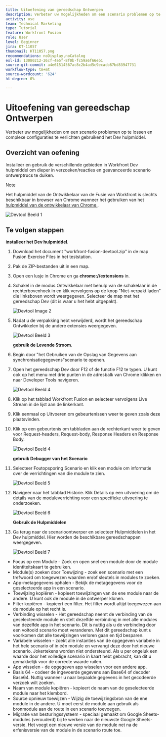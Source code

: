 ```yaml
---
title: Uitoefening van gereedschap Ontwerpen
description: Verbeter uw mogelijkheden om een scenario problemen op te lossen en complexe configuraties te verlichten gebruikend DevTool.
activity: use
team: Technical Marketing
type: Tutorial
feature: Workfront Fusion
role: User
level: Beginner
jira: KT-11057
thumbnail: KT11057.png
recommendations: noDisplay,noCatalog
exl-id: 13080212-26cf-4e5f-8f0b-fc59a6f66eb1
source-git-commit: a4e61514567ac8c2b4ad5c9ecacb87bd83947731
workflow-type: tm+mt
source-wordcount: '624'
ht-degree: 0%

---
```


# Uitoefening van gereedschap Ontwerpen

Verbeter uw mogelijkheden om een scenario problemen op te lossen en complexe configuraties te verlichten gebruikend het Dev hulpmiddel.

## Overzicht van oefening

Installeer en gebruik de verschillende gebieden in Workfront Dev hulpmiddel om dieper in verzoeken/reacties en geavanceerde scenario ontwerptrucs te duiken.

>[!NOTE]
>
>Het hulpmiddel van de Ontwikkelaar van de Fusie van Workfront is slechts beschikbaar in browser van Chrome wanneer het gebruiken van het [ hulpmiddel van de ontwikkelaar van Chrome ](https://developer.chrome.com/docs/devtools/).

![ Devtool Beeld 1 ](../12-exercises/assets/devtool-walkthrough-1.png)

## Te volgen stappen

**installeer het Dev hulpmiddel.**

1. Download het document &quot;workfront-fusion-devtool.zip&quot; in de map Fusion Exercise Files in het teststation.
1. Pak de ZIP-bestanden uit in een map.
1. Open een lusje in Chrome en ga **chrome://extensions** in.
1. Schakel in de modus Ontwikkelaar met behulp van de schakelaar in de rechterbovenhoek in en klik vervolgens op de knop &quot;Niet-verpakt laden&quot; die linksboven wordt weergegeven. Selecteer de map met het gereedschap Dev (dit is waar u het hebt uitgepakt).

   ![ Devtool Image 2 ](../12-exercises/assets/devtool-walkthrough-2.png)

1. Nadat u de verpakking hebt verwijderd, wordt het gereedschap Ontwikkelen bij de andere extensies weergegeven.

   ![ Devtool Beeld 3 ](../12-exercises/assets/devtool-walkthrough-3.png)

   **gebruik de Levende Stroom.**

1. Begin door &quot;het Gebruiken van de Opslag van Gegevens aan synchronisatiegegevens&quot;scenario te openen.
1. Open het gereedschap Dev door F12 of de functie F12 te typen. U kunt ook op het menu met drie punten in de adresbalk van Chrome klikken en naar Developer Tools navigeren.

   ![ Devtool Beeld 4 ](../12-exercises/assets/navigate-to-devtools.png)

1. Klik op het tabblad Workfront Fusion en selecteer vervolgens Live Stream in de lijst aan de linkerkant.
1. Klik eenmaal op Uitvoeren om gebeurtenissen weer te geven zoals deze plaatsvinden.
1. Klik op een gebeurtenis om tabbladen aan de rechterkant weer te geven voor Request-headers, Request-body, Response Headers en Response Body.

   ![ Devtool Beeld 4 ](../12-exercises/assets/devtool-walkthrough-4.png)

   **gebruik Debugger van het Scenario**

1. Selecteer Foutopsporing Scenario en klik een module om informatie over de verrichtingen van die module te zien.

   ![ Devtool Beeld 5 ](../12-exercises/assets/devtool-walkthrough-5.png)

1. Navigeer naar het tabblad Historie. Klik Details op een uitvoering om de details van de moduleverrichting voor een specifieke uitvoering te onderzoeken.

   ![ Devtool Beeld 6 ](../12-exercises/assets/devtool-walkthrough-6.png)

   **Gebruik de Hulpmiddelen**

1. Ga terug naar de scenarioontwerper en selecteer Hulpmiddelen in het Dev hulpmiddel. Hier worden de beschikbare gereedschappen weergegeven.

   ![ Devtool Beeld 7 ](../12-exercises/assets/devtool-walkthrough-7.png)

+ Focus op een Module - Zoek en open snel een module door de module identiteitskaart te gebruiken.
+ Module(s) zoeken door Toewijzing - zoek een scenario met een trefwoord om toegewezen waarden en/of sleutels in modules te zoeken.
+ App-metagegevens ophalen - Bekijk de metagegevens voor de geselecteerde app in een scenario.
+ Toewijzing kopiëren - kopieert toewijzingen van de ene module naar de andere. U kunt ook de module in de ontwerper klonen.
+ Filter kopiëren - kopieert een filter. Het filter wordt altijd toegewezen aan de module op het recht is.
+ Verbinding wisselen - Het gereedschap neemt de verbinding van de geselecteerde module en stelt dezelfde verbinding in met alle modules van dezelfde app in het scenario. Dit is nuttig als u de verbinding door een voltooid scenario moet veranderen. Met dit gereedschap kunt u voorkomen dat alle toewijzingen verloren gaan en tijd besparen.
+ Variabele wisselen - zoekt alle instanties van de opgegeven variabele in het hele scenario of in één module en vervangt deze door het nieuwe scenario. Jokertekens worden niet ondersteund. Als u per ongeluk een waarde door het volledige scenario in kaart hebt gebracht, kan dit u gemakkelijk voor de correcte waarde ruilen.
+ App wisselen - de opgegeven app wisselen voor een andere app.
+ Basis 64 - codeer de ingevoerde gegevens aan Base64 of decoder Base64. Nuttig wanneer u naar bepaalde gegevens in het gecodeerde verzoek wilt zoeken.
+ Naam van module kopiëren - kopieert de naam van de geselecteerde module naar het klembord.
+ Source opnieuw toewijzen - Wijzig de toewijzingsbron van de ene module in de andere. U moet eerst de module aan gebruik als bronmodule aan de route in een scenario toevoegen.
+ Migratie van besturingssysteem - speciaal gemaakt om Google Sheets-modules (verouderd) bij te werken naar de nieuwste Google Sheets-versie. Het voegt een nieuwe versie van de module net na de erfenisversie van de module in de scenario route toe.
